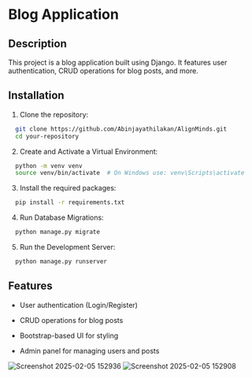 # Blog Application




## Description

This project is a blog application built using Django. It features user authentication, CRUD operations for blog posts, and more.


## Installation

1. Clone the repository:

```bash
  git clone https://github.com/Abinjayathilakan/AlignMinds.git
  cd your-repository
```
 2. Create and Activate a Virtual Environment:

```bash
  python -m venv venv
  source venv/bin/activate  # On Windows use: venv\Scripts\activate
```
3. Install the required packages:

```bash
  pip install -r requirements.txt
```
4. Run Database Migrations:

```bash
  python manage.py migrate
```
5. Run the Development Server:

```bash
  python manage.py runserver
```
    
## Features

- User authentication (Login/Register)

- CRUD operations for blog posts

- Bootstrap-based UI for styling

- Admin panel for managing users and posts


![Screenshot 2025-02-05 152936](https://github.com/user-attachments/assets/ece2e1f8-b1a0-419d-8a7a-95241cbd515f)
![Screenshot 2025-02-05 152908](https://github.com/user-attachments/assets/8164f0c5-30e1-4cd9-95df-c0703171db7b)
